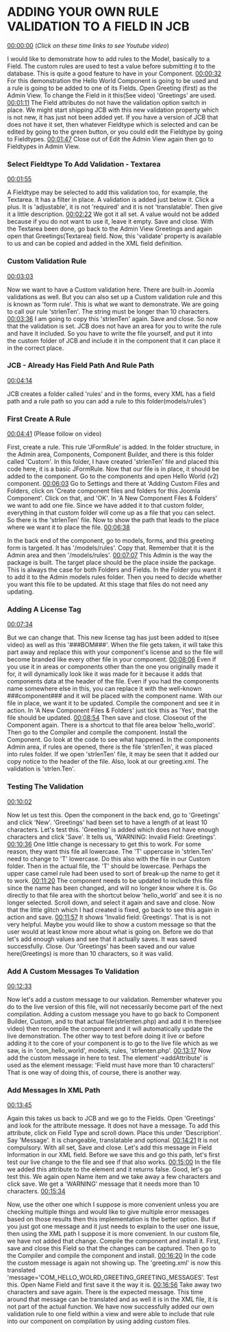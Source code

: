 # ADDING YOUR OWN RULE VALIDATION TO A FIELD IN JCB

[00:00:00](https://www.youtube.com/watch?v=Z6-ggKtX35o&list=PLQRGFI8XZ_wtGvPQZWBfDzzlERLQgpMRE&t=00h00m00s)
(_Click on these time links to see Youtube video_)

I would like to demonstrate how to add rules to the Model, basically to a Field. The custom rules are used to test a value before submitting it to the database. This is quite a good feature to have in your Component. [00:00:32](https://www.youtube.com/watch?v=Z6-ggKtX35o&list=PLQRGFI8XZ_wtGvPQZWBfDzzlERLQgpMRE&t=00h00m32s) For this demonstration the Hello World Component is going to be used and a rule is going to be added to one of its Fields. Open Greeting (first) as the Admin View. To change the Field in it this(See video) 'Greetings' are used. [00:01:11](https://www.youtube.com/watch?v=Z6-ggKtX35o&list=PLQRGFI8XZ_wtGvPQZWBfDzzlERLQgpMRE&t=00h01m11s) The Field attributes do not have the validation option switch in place. We might start shipping JCB with this new validation property which is not new, it has just not been added yet.  If you have a version of JCB that does not have it set, then whatever Fieldtype which is selected and can be edited by going to the green button, or you could edit the Fieldtype by going to Fieldtypes. [00:01:47](https://www.youtube.com/watch?v=Z6-ggKtX35o&list=PLQRGFI8XZ_wtGvPQZWBfDzzlERLQgpMRE&t=00h01m47s) Close out of Edit the Admin View again then go to Fieldtypes in Admin View. 

### Select Fieldtype To Add Validation - Textarea

[00:01:55](https://www.youtube.com/watch?v=Z6-ggKtX35o&list=PLQRGFI8XZ_wtGvPQZWBfDzzlERLQgpMRE&t=00h01m55s)

A Fieldtype may be selected to add this validation too, for example, the Textarea. It has a filter in place. A validation is added just below it. Click a plus. It is 'adjustable', it is not 'required' and it is not 'translatable'. Then give it a little description. [00:02:22](https://www.youtube.com/watch?v=Z6-ggKtX35o&list=PLQRGFI8XZ_wtGvPQZWBfDzzlERLQgpMRE&t=00h02m22s)  We got it all set. A value would not be added because if you do not want to use it, leave it empty. Save and close. With the Textarea been done, go back to the Admin View Greetings and again open that Greetings(Textarea) field. Now, this 'validate' property is available to us and can be copied and added in the XML field definition. 
### Custom Validation Rule

[00:03:03](https://www.youtube.com/watch?v=Z6-ggKtX35o&list=PLQRGFI8XZ_wtGvPQZWBfDzzlERLQgpMRE&t=00h03m03s)

Now we want to have a Custom validation here. There are built-in Joomla validations as well. But you can also set up a Custom validation rule and this is known as 'form rule'. This is what we want to demonstrate. We are going to call our rule 'strlenTen'. The string must be longer than 10 characters. [00:03:36](https://www.youtube.com/watch?v=Z6-ggKtX35o&list=PLQRGFI8XZ_wtGvPQZWBfDzzlERLQgpMRE&t=00h03m36s)  I am going to copy this 'strlenTen' again. Save and close. So now that the validation is set. JCB does not have an area for you to write the rule and have it included. So you have to write the file yourself, and put it into the custom folder of JCB and include it in the component that it can place it in the correct place. 

### JCB - Already Has Field Path And Rule Path

[00:04:14](https://www.youtube.com/watch?v=Z6-ggKtX35o&list=PLQRGFI8XZ_wtGvPQZWBfDzzlERLQgpMRE&t=00h04m14s)

JCB creates a folder called 'rules' and in the forms, every XML has a field path and a rule path so you can add a rule to this folder(models/rules') 

### First Create A Rule

[00:04:41](https://www.youtube.com/watch?v=Z6-ggKtX35o&list=PLQRGFI8XZ_wtGvPQZWBfDzzlERLQgpMRE&t=00h04m41s) (Please follow on video)

First, create a rule. This rule 'JFormRule' is added. In the folder structure, in the Admin area, Components, Component Builder, and there is this folder called 'Custom'. In this folder, I have created 'strlenTen' file and placed this code here, it is a basic JFormRule. Now that our file is in place, it should be added to the component. Go to the components and open Hello World (v2) component. [00:06:03](https://www.youtube.com/watch?v=Z6-ggKtX35o&list=PLQRGFI8XZ_wtGvPQZWBfDzzlERLQgpMRE&t=00h06m03s) Go to Settings and there at 'Adding Custom Files and Folders, click on 'Create component files and folders for this Joomla Component'. Click on that, and 'OK'. In 'A New Component Files & Folders' we want to add one file. Since we have added it to that custom folder, everything in that custom folder will come up as a file that you can select. So there is the 'strlenTen' file. Now to show the path that leads to the place where we want it to place the file.
[00:06:38](https://www.youtube.com/watch?v=Z6-ggKtX35o&list=PLQRGFI8XZ_wtGvPQZWBfDzzlERLQgpMRE&t=00h06m38s)

In the back end of the component, go to models, forms, and this greeting form is targeted. It has '/models/rules'. Copy that. Remember that it is the Admin area and then '/models/rules'. [00:07:07](https://www.youtube.com/watch?v=Z6-ggKtX35o&list=PLQRGFI8XZ_wtGvPQZWBfDzzlERLQgpMRE&t=00h07m07s) This Admin is the way the package is built. The target place should be the place inside the package. This is always the case for both Folders and Fields. In the Folder you want it to add it to the Admin models rules folder. Then you need to decide whether you want this file to be updated. At this stage that files do not need any updating.

 ### Adding A License Tag

[00:07:34](https://www.youtube.com/watch?v=Z6-ggKtX35o&list=PLQRGFI8XZ_wtGvPQZWBfDzzlERLQgpMRE&t=00h07m34s)

But we can change that. This new license tag has just been added to it(see video) as well as this '###BOM###'. When the file gets taken, it will take this part away and replace this with your component's license and so the file will become branded like every other file in your component. [00:08:06](https://www.youtube.com/watch?v=Z6-ggKtX35o&list=PLQRGFI8XZ_wtGvPQZWBfDzzlERLQgpMRE&t=00h08m06s) Even if you use it in areas or components other than the one you originally made it for, it will dynamically look like it was made for it because it adds that components data at the header of the file. Even if you had the components name somewhere else in this, you can replace it with the well-known ###component### and it will be placed with the component name. With our file in place, we want it to be updated. Compile the component and see it in action. In 'A New Component Files & Folders' just tick this as 'Yes', that the file should be updated. [00:08:54](https://www.youtube.com/watch?v=Z6-ggKtX35o&list=PLQRGFI8XZ_wtGvPQZWBfDzzlERLQgpMRE&t=00h08m54s) Then save and close. Closeout of the Component again. There is a shortcut to that file area below 'hello_world'. Then go to the Compiler and compile the component. Install the Component. Go look at the code to see what happened. In the components Admin area, if rules are opened, there is the file 'strlenTen', it was placed into rules folder. If we open 'strlenTen' file, it may be seen that it added our copy notice to the header of the file. Also, look at our greeting.xml. The validation is 'strlen.Ten'. 

### Testing The Validation

[00:10:02](https://www.youtube.com/watch?v=Z6-ggKtX35o&list=PLQRGFI8XZ_wtGvPQZWBfDzzlERLQgpMRE&t=00h10m02s)

Now let us test this. Open the component in the back end, go to 'Greetings' and click 'New'. 'Greetings' had been set to have a length of at least 10 characters. Let's test this. 'Greeting' is added which does not have enough characters and click 'Save'. It tells us, 'WARNING: Invalid Field: Greetings'. [00:10:36](https://www.youtube.com/watch?v=Z6-ggKtX35o&list=PLQRGFI8XZ_wtGvPQZWBfDzzlERLQgpMRE&t=00h10m36s) One little change is necessary to get this to work. For some reason, they want this file all lowercase. The 'T' uppercase in 'strlen.Ten' need to change to 'T' lowercase. Do this also with the file in our Custom folder. Then in the actual file, the 'T' should be lowercase. Perhaps the upper case camel rule had been used to sort of break-up the name to get it to work. [00:11:20](https://www.youtube.com/watch?v=Z6-ggKtX35o&list=PLQRGFI8XZ_wtGvPQZWBfDzzlERLQgpMRE&t=00h11m20s) The component needs to be updated to include this file since the name has been changed, and will no longer know where it is. Go directly to that file area with the shortcut below 'hello_world' and see it is no longer selected. Scroll down, and select it again and save and close. Now that the little glitch which I had created is fixed, go back to see this again in action and save. [00:11:57](https://www.youtube.com/watch?v=Z6-ggKtX35o&list=PLQRGFI8XZ_wtGvPQZWBfDzzlERLQgpMRE&t=00h11m57s) It shows 'Invalid field: Greetings'. That is is not very helpful. Maybe you would like to show a custom message so that the user would at least know more about what is going on. Before we do that let's add enough values and see  that it actually saves. It was saved successfully. Close. Our 'Greetings' has been saved and our value here(Greetings) is more than 10 characters, so it was valid. 

### Add A Custom Messages To Validation

[00:12:33](https://www.youtube.com/watch?v=Z6-ggKtX35o&list=PLQRGFI8XZ_wtGvPQZWBfDzzlERLQgpMRE&t=00h12m33s) 

Now let's add a custom message to our validation. Remember whatever you do to the live version of this file, will not necessarily become part of the next compilation. Adding a custom message you have to go back to Component Builder, Custom, and to that actual file(strlenten.php) and add it in there(see video) then recompile the component and it will automatically update the live demonstration. The other way to test before doing it live or before adding it to the core of your component is to go to the live file which as we saw, is in 'com_hello_world', models, rules, 'strlenten.php'. [00:13:17](https://www.youtube.com/watch?v=Z6-ggKtX35o&list=PLQRGFI8XZ_wtGvPQZWBfDzzlERLQgpMRE&t=00h13m17s) Now add the custom message in here to test. The element'->addAttribute' is used as the element message: 'Field must have more than 10 characters!' That is one way of doing this, of course, there is another way. 

### Add Messages In XML Path

[00:13:45](https://www.youtube.com/watch?v=Z6-ggKtX35o&list=PLQRGFI8XZ_wtGvPQZWBfDzzlERLQgpMRE&t=00h13m45s)

Again this takes us back to JCB  and we go to the Fields. Open 'Greetings' and look for the attribute message. It does not have a message. To add this attribute, click on Field Type and scroll down. Place this under 'Description'. Say 'Message'. It is changeable, translatable and optional. [00:14:21](https://www.youtube.com/watch?v=Z6-ggKtX35o&list=PLQRGFI8XZ_wtGvPQZWBfDzzlERLQgpMRE&t=00h14m21s) It is not compulsory. With all set, Save and close. Let's add this message in Field Information in our XML field. Before we save this and go this path, let's first test our live change to the file and see if that also works. [00:15:00](https://www.youtube.com/watch?v=Z6-ggKtX35o&list=PLQRGFI8XZ_wtGvPQZWBfDzzlERLQgpMRE&t=00h15m00s) In the file we added this attribute to the element and it returns false. Good, let's go test this. We again open Name item and we take away a few characters and click save. We get a 'WARNING' message that it needs more than 10 characters. 
[00:15:34](https://www.youtube.com/watch?v=Z6-ggKtX35o&list=PLQRGFI8XZ_wtGvPQZWBfDzzlERLQgpMRE&t=00h15m34s) 

Now, use the other one which I suppose is more convenient unless you are checking multiple things and would like to give multiple error messages based on those results then this implementation is the better option. But if you just got one message and it just needs to explain to the user one issue, then using the XML path I suppose it is more convenient. In our custom file, we have not added that change. Compile the component and install it. First, save and close this Field so that the changes can be captured. Then go to the Compiler and compile the component and install. [00:16:20](https://www.youtube.com/watch?v=Z6-ggKtX35o&list=PLQRGFI8XZ_wtGvPQZWBfDzzlERLQgpMRE&t=00h16m20s)  In the code the custom message is again not showing up. The 'greeting.xml' is now this translated 'message='COM_HELLO_WOLRD_GREETING_GREETING_MESSAGES'. Test this. Open Name Field and first save it the way it is. [00:16:56](https://www.youtube.com/watch?v=Z6-ggKtX35o&list=PLQRGFI8XZ_wtGvPQZWBfDzzlERLQgpMRE&t=00h16m56s) Take away two characters and save again. There is the expected message. This time around that message can be translated and as well it is in the XML file, it is not part of the actual function. We have now successfully added our own validation rule to one field within a view and were able to include that rule into our component on compilation by using adding custom files.